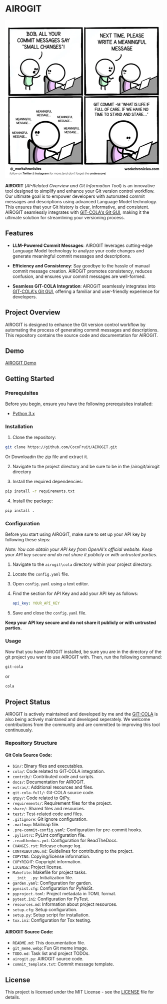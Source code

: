 # AIROGIT 

![Git Meme](./images/git_meme.webp)

**AIROGIT** (*AI-Related Overview and Git Information Tool*) is an innovative tool designed to simplify and enhance your Git version control workflow. Our ultimate goal is to empower developers with automated commit messages and descriptions using advanced Language Model technology. This ensures that your Git history is clear, informative, and consistent. AIROGIT seamlessly integrates with [GIT-COLA's Git GUI](https://github.com/git-cola/git-cola), making it the ultimate solution for streamlining your versioning process.

## Features

- **LLM-Powered Commit Messages**: AIROGIT leverages cutting-edge Language Model technology to analyze your code changes and generate meaningful commit messages and descriptions.

- **Efficiency and Consistency**: Say goodbye to the hassle of manual commit message creation. AIROGIT promotes consistency, reduces confusion, and ensures your commit messages are well-formed.

- **Seamless GIT-COLA Integration**: AIROGIT seamlessly integrates into [GIT-COLA's Git GUI](https://github.com/git-cola/git-cola), offering a familiar and user-friendly experience for developers.

## Project Overview

AIROGIT is designed to enhance the Git version control workflow by automating the process of generating commit messages and descriptions. This repository contains the source code and documentation for AIROGIT.

## Demo
[AIROGIT Demo](https://www.youtube.com/watch?v=zMMak_UV_bU)

## Getting Started

### Prerequisites

Before you begin, ensure you have the following prerequisites installed:

- [Python 3.x](https://www.python.org/downloads/)

### Installation

1. Clone the repository:

```bash
git clone https://github.com/CocoFruit/AIROGIT.git
```
Or
Downloadin the zip file and extract it.

2. Navigate to the project directory and be sure to be in the /airogit/airogit directory

3. Install the required dependencies:

```bash
pip install -r requirements.txt
```

4. Install the package:

```bash
pip install .
```

### Configuration

Before you start using AIROGIT, make sure to set up your API key by following these steps:

*Note: You can obtain your API key from OpenAI's official website. Keep your API key secure and do not share it publicly or with untrusted parties.*

1. Navigate to the `airogit\cola` directory within your project directory.

2. Locate the `config.yaml` file.

3. Open `config.yaml` using a text editor.

4. Find the section for API Key and add your API key as follows:
   ```yaml
   api_key: YOUR_API_KEY
   ```
5. Save and close the `config.yaml` file.

**Keep your API key secure and do not share it publicly or with untrusted parties.**

### Usage

Now that you have AIROGIT installed, be sure you are in the directory of the git project you want to use AIROGIT with. Then, run the following command:

```bash
git-cola
```

or

```bash
cola
```

## Project Status

AIROGIT is actively maintained and developed by me and the [GIT-COLA](https://github.com/git-cola/git-cola) is also being actively maintaned and developed seperately. We welcome contributions from the community and are committed to improving this tool continuously.

### Repository Structure

#### Git Cola Source Code: 
- `bin/`: Binary files and executables.
- `cola/`: Code related to GIT-COLA integration.
- `contrib/`: Contributed code and scripts.
- `docs/`: Documentation for AIROGIT.
- `extras/`: Additional resources and files.
- `git-cola-full/`: Git-COLA source code.
- `qtpy/`: Code related to QtPy.
- `requirements/`: Requirement files for the project.
- `share/`: Shared files and resources.
- `test/`: Test-related code and files.
- `.gitignore`: Git ignore configuration.
- `.mailmap`: Mailmap file.
- `.pre-commit-config.yaml`: Configuration for pre-commit hooks.
- `.pylintrc`: PyLint configuration file.
- `.readthedocs.yml`: Configuration for ReadTheDocs.
- `CHANGES.rst`: Release change log.
- `CONTRIBUTING.md`: Guidelines for contributing to the project.
- `COPYING`: Copying/license information.
- `COPYRIGHT`: Copyright information.
- `LICENSE`: Project license.
- `Makefile`: Makefile for project tasks.
- `__init__.py`: Initialization file.
- `garden.yaml`: Configuration for garden.
- `pynsist.cfg`: Configuration for PyNsiSt.
- `pyproject.toml`: Project metadata in TOML format.
- `pytest.ini`: Configuration for PyTest.
- `resources.md`: Information about project resources.
- `setup.cfg`: Setup configuration.
- `setup.py`: Setup script for installation.
- `tox.ini`: Configuration for Tox testing.

#### AIROGIT Source Code:
- `README.md`: This documentation file.
- `git_meme.webp`: Fun Git meme image.
- `TODO.md`: Task list and project TODOs.
- `airogit.py`: AIROGIT source code.
- `commit_template.txt`: Commit message template.

## License

This project is licensed under the MIT License - see the [LICENSE](LICENSE) file for details.
